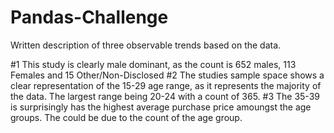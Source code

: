 # Pandas-Challenge

Written description of three observable trends based on the data.

#1 This study is clearly male dominant, as the count is 652 males, 113 Females and 15 Other/Non-Disclosed
#2 The studies sample space shows a clear representation of the 15-29 age range, as it represents the majority of the data. The largest range being 20-24 with a count of 365.
#3 The 35-39 is surprisingly has the highest average purchase price amoungst the age groups. The could be due to the count of the age group.
